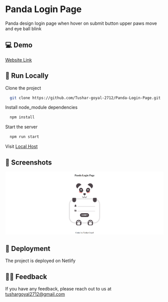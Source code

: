 
#  Panda Login Page

Panda design login page when hover on submit button upper paws move and eye ball blink



## 💻 Demo

[Website Link](https://panda-login-page-by-tushar.netlify.app/)


## 📍 Run Locally

Clone the project

```bash
  git clone https://github.com/Tushar-goyal-2712/Panda-Login-Page.git
```

Install node_module dependencies

```bash
  npm install
```

Start the server
```bash
  npm run start
```

Visit [Local Host](http://localhost/)


## 📍 Screenshots

![](https://github.com/Tushar-goyal-2712/Panda-Login-Page/blob/fc7b22244fe74616b125d07440f0b9841589ae61/Screenshots/design.png)

## 📍 Deployment

The project is deployed on Netlify

## 👨‍💻 Feedback

If you have any feedback, please reach out to us at tushargoyal2712@gmail.com
